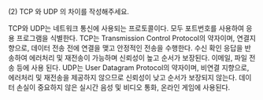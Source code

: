 (2) TCP 와 UDP 의 차이를 작성해주세요.

TCP와 UDP는 네트워크 통신에 사용되는 프로토콜이다. 모두 포트번호를 사용하여 응용 프로그램을 식별한다.
TCP는 Transmission Control Protocol의 약자이며, 연결지향으로, 데이터 전송 전에 연결을 맺고 안정적인 전송을 수행한다. 수신 확인 응답을 반송하여 에러처리 및 재전송이 가능하며 신뢰성이 높고 순서가 보장된다. 이메일, 파일 전송 등에 사용 된다.
UDP는 User Datagram Protocol의 약자이며, 비연결 지향으로, 에러처리 및 재전송을 제공하지 않으므로 신뢰성이 낮고 순서가 보장되지 않는다. 데이터 손실이 중요하지 않은 실시간 음성 및 비디오 통화, 온라인 게임에 사용된다.
